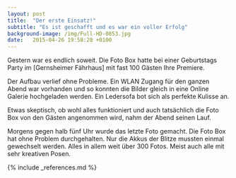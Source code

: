 ```yaml
---
layout: post
title:  "Der erste Einsatz!"
subtitle: "Es ist geschafft und es war ein voller Erfolg"
background-image: /img/Full-HD-0853.jpg
date:   2015-04-26 19:58:28 +0100
---
```

Gestern war es endlich soweit. Die Foto Box hatte bei einer Geburtstags Party im [Gernsheimer Fährhaus] mit fast 100 Gästen Ihre Premiere.

Der Aufbau verlief ohne Probleme. Ein WLAN Zugang für den ganzen Abend war vorhanden und so konnten die Bilder gleich in eine Online Galerie hochgeladen werden. Ein Ledersofa bot sich als perfekte Kulisse an. 

Etwas skeptisch, ob wohl alles funktioniert und auch tatsächlich die Foto Box von den Gästen angenommen wird, nahm der Abend seinen Lauf. 

Morgens gegen halb fünf Uhr wurde das letzte Foto gemacht. Die Foto Box hat ohne Problem durchgehalten. Nur die Akkus der Blitze mussten einmal gewechselt werden. Alles in allem weit über 300 Fotos. Meist auch alle mit sehr kreativen Posen.

{% include _references.md %}
